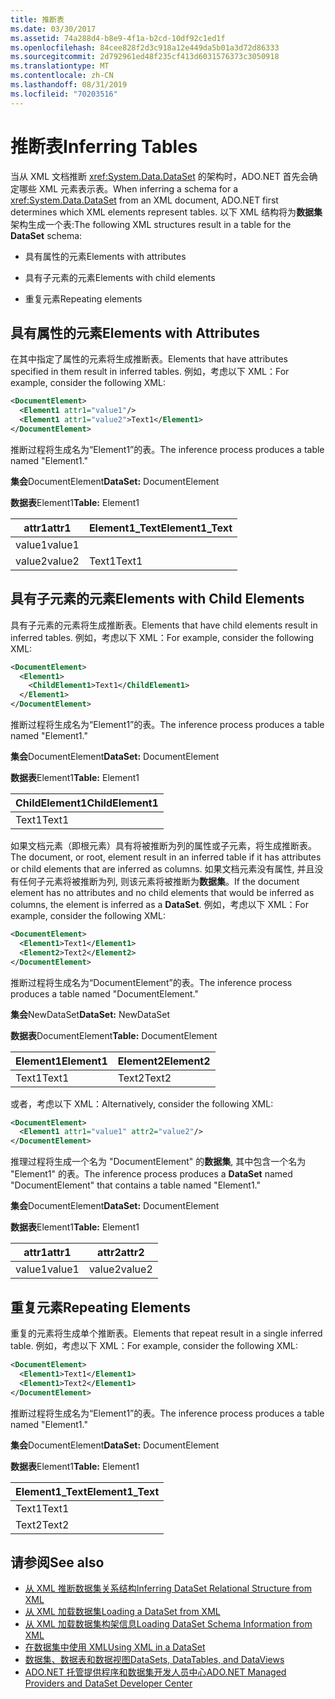 ```yaml
---
title: 推断表
ms.date: 03/30/2017
ms.assetid: 74a288d4-b8e9-4f1a-b2cd-10df92c1ed1f
ms.openlocfilehash: 84cee828f2d3c918a12e449da5b01a3d72d86333
ms.sourcegitcommit: 2d792961ed48f235cf413d6031576373c3050918
ms.translationtype: MT
ms.contentlocale: zh-CN
ms.lasthandoff: 08/31/2019
ms.locfileid: "70203516"
---
```

# <a name="inferring-tables"></a><span data-ttu-id="670c2-102">推断表</span><span class="sxs-lookup"><span data-stu-id="670c2-102">Inferring Tables</span></span>
<span data-ttu-id="670c2-103">当从 XML 文档推断 <xref:System.Data.DataSet> 的架构时，ADO.NET 首先会确定哪些 XML 元素表示表。</span><span class="sxs-lookup"><span data-stu-id="670c2-103">When inferring a schema for a <xref:System.Data.DataSet> from an XML document, ADO.NET first determines which XML elements represent tables.</span></span> <span data-ttu-id="670c2-104">以下 XML 结构将为**数据集**架构生成一个表:</span><span class="sxs-lookup"><span data-stu-id="670c2-104">The following XML structures result in a table for the **DataSet** schema:</span></span>  
  
- <span data-ttu-id="670c2-105">具有属性的元素</span><span class="sxs-lookup"><span data-stu-id="670c2-105">Elements with attributes</span></span>  
  
- <span data-ttu-id="670c2-106">具有子元素的元素</span><span class="sxs-lookup"><span data-stu-id="670c2-106">Elements with child elements</span></span>  
  
- <span data-ttu-id="670c2-107">重复元素</span><span class="sxs-lookup"><span data-stu-id="670c2-107">Repeating elements</span></span>  
  
## <a name="elements-with-attributes"></a><span data-ttu-id="670c2-108">具有属性的元素</span><span class="sxs-lookup"><span data-stu-id="670c2-108">Elements with Attributes</span></span>  
 <span data-ttu-id="670c2-109">在其中指定了属性的元素将生成推断表。</span><span class="sxs-lookup"><span data-stu-id="670c2-109">Elements that have attributes specified in them result in inferred tables.</span></span> <span data-ttu-id="670c2-110">例如，考虑以下 XML：</span><span class="sxs-lookup"><span data-stu-id="670c2-110">For example, consider the following XML:</span></span>  
  
```xml  
<DocumentElement>  
  <Element1 attr1="value1"/>  
  <Element1 attr1="value2">Text1</Element1>  
</DocumentElement>  
```  
  
 <span data-ttu-id="670c2-111">推断过程将生成名为“Element1”的表。</span><span class="sxs-lookup"><span data-stu-id="670c2-111">The inference process produces a table named "Element1."</span></span>  
  
 <span data-ttu-id="670c2-112">**集会**DocumentElement</span><span class="sxs-lookup"><span data-stu-id="670c2-112">**DataSet:** DocumentElement</span></span>  
  
 <span data-ttu-id="670c2-113">**数据表**Element1</span><span class="sxs-lookup"><span data-stu-id="670c2-113">**Table:** Element1</span></span>  
  
|<span data-ttu-id="670c2-114">attr1</span><span class="sxs-lookup"><span data-stu-id="670c2-114">attr1</span></span>|<span data-ttu-id="670c2-115">Element1_Text</span><span class="sxs-lookup"><span data-stu-id="670c2-115">Element1_Text</span></span>|  
|-----------|--------------------|  
|<span data-ttu-id="670c2-116">value1</span><span class="sxs-lookup"><span data-stu-id="670c2-116">value1</span></span>||  
|<span data-ttu-id="670c2-117">value2</span><span class="sxs-lookup"><span data-stu-id="670c2-117">value2</span></span>|<span data-ttu-id="670c2-118">Text1</span><span class="sxs-lookup"><span data-stu-id="670c2-118">Text1</span></span>|  
  
## <a name="elements-with-child-elements"></a><span data-ttu-id="670c2-119">具有子元素的元素</span><span class="sxs-lookup"><span data-stu-id="670c2-119">Elements with Child Elements</span></span>  
 <span data-ttu-id="670c2-120">具有子元素的元素将生成推断表。</span><span class="sxs-lookup"><span data-stu-id="670c2-120">Elements that have child elements result in inferred tables.</span></span> <span data-ttu-id="670c2-121">例如，考虑以下 XML：</span><span class="sxs-lookup"><span data-stu-id="670c2-121">For example, consider the following XML:</span></span>  
  
```xml  
<DocumentElement>  
  <Element1>  
    <ChildElement1>Text1</ChildElement1>  
  </Element1>  
</DocumentElement>  
```  
  
 <span data-ttu-id="670c2-122">推断过程将生成名为“Element1”的表。</span><span class="sxs-lookup"><span data-stu-id="670c2-122">The inference process produces a table named "Element1."</span></span>  
  
 <span data-ttu-id="670c2-123">**集会**DocumentElement</span><span class="sxs-lookup"><span data-stu-id="670c2-123">**DataSet:** DocumentElement</span></span>  
  
 <span data-ttu-id="670c2-124">**数据表**Element1</span><span class="sxs-lookup"><span data-stu-id="670c2-124">**Table:** Element1</span></span>  
  
|<span data-ttu-id="670c2-125">ChildElement1</span><span class="sxs-lookup"><span data-stu-id="670c2-125">ChildElement1</span></span>|  
|-------------------|  
|<span data-ttu-id="670c2-126">Text1</span><span class="sxs-lookup"><span data-stu-id="670c2-126">Text1</span></span>|  
  
 <span data-ttu-id="670c2-127">如果文档元素（即根元素）具有将被推断为列的属性或子元素，将生成推断表。</span><span class="sxs-lookup"><span data-stu-id="670c2-127">The document, or root, element result in an inferred table if it has attributes or child elements that are inferred as columns.</span></span> <span data-ttu-id="670c2-128">如果文档元素没有属性, 并且没有任何子元素将被推断为列, 则该元素将被推断为**数据集**。</span><span class="sxs-lookup"><span data-stu-id="670c2-128">If the document element has no attributes and no child elements that would be inferred as columns, the element is inferred as a **DataSet**.</span></span> <span data-ttu-id="670c2-129">例如，考虑以下 XML：</span><span class="sxs-lookup"><span data-stu-id="670c2-129">For example, consider the following XML:</span></span>  
  
```xml  
<DocumentElement>  
  <Element1>Text1</Element1>  
  <Element2>Text2</Element2>  
</DocumentElement>  
```  
  
 <span data-ttu-id="670c2-130">推断过程将生成名为“DocumentElement”的表。</span><span class="sxs-lookup"><span data-stu-id="670c2-130">The inference process produces a table named "DocumentElement."</span></span>  
  
 <span data-ttu-id="670c2-131">**集会**NewDataSet</span><span class="sxs-lookup"><span data-stu-id="670c2-131">**DataSet:** NewDataSet</span></span>  
  
 <span data-ttu-id="670c2-132">**数据表**DocumentElement</span><span class="sxs-lookup"><span data-stu-id="670c2-132">**Table:** DocumentElement</span></span>  
  
|<span data-ttu-id="670c2-133">Element1</span><span class="sxs-lookup"><span data-stu-id="670c2-133">Element1</span></span>|<span data-ttu-id="670c2-134">Element2</span><span class="sxs-lookup"><span data-stu-id="670c2-134">Element2</span></span>|  
|--------------|--------------|  
|<span data-ttu-id="670c2-135">Text1</span><span class="sxs-lookup"><span data-stu-id="670c2-135">Text1</span></span>|<span data-ttu-id="670c2-136">Text2</span><span class="sxs-lookup"><span data-stu-id="670c2-136">Text2</span></span>|  
  
 <span data-ttu-id="670c2-137">或者，考虑以下 XML：</span><span class="sxs-lookup"><span data-stu-id="670c2-137">Alternatively, consider the following XML:</span></span>  
  
```xml  
<DocumentElement>  
  <Element1 attr1="value1" attr2="value2"/>  
</DocumentElement>  
```  
  
 <span data-ttu-id="670c2-138">推理过程将生成一个名为 "DocumentElement" 的**数据集**, 其中包含一个名为 "Element1" 的表。</span><span class="sxs-lookup"><span data-stu-id="670c2-138">The inference process produces a **DataSet** named "DocumentElement" that contains a table named "Element1."</span></span>  
  
 <span data-ttu-id="670c2-139">**集会**DocumentElement</span><span class="sxs-lookup"><span data-stu-id="670c2-139">**DataSet:** DocumentElement</span></span>  
  
 <span data-ttu-id="670c2-140">**数据表**Element1</span><span class="sxs-lookup"><span data-stu-id="670c2-140">**Table:** Element1</span></span>  
  
|<span data-ttu-id="670c2-141">attr1</span><span class="sxs-lookup"><span data-stu-id="670c2-141">attr1</span></span>|<span data-ttu-id="670c2-142">attr2</span><span class="sxs-lookup"><span data-stu-id="670c2-142">attr2</span></span>|  
|-----------|-----------|  
|<span data-ttu-id="670c2-143">value1</span><span class="sxs-lookup"><span data-stu-id="670c2-143">value1</span></span>|<span data-ttu-id="670c2-144">value2</span><span class="sxs-lookup"><span data-stu-id="670c2-144">value2</span></span>|  
  
## <a name="repeating-elements"></a><span data-ttu-id="670c2-145">重复元素</span><span class="sxs-lookup"><span data-stu-id="670c2-145">Repeating Elements</span></span>  
 <span data-ttu-id="670c2-146">重复的元素将生成单个推断表。</span><span class="sxs-lookup"><span data-stu-id="670c2-146">Elements that repeat result in a single inferred table.</span></span> <span data-ttu-id="670c2-147">例如，考虑以下 XML：</span><span class="sxs-lookup"><span data-stu-id="670c2-147">For example, consider the following XML:</span></span>  
  
```xml  
<DocumentElement>  
  <Element1>Text1</Element1>  
  <Element1>Text2</Element1>  
</DocumentElement>  
```  
  
 <span data-ttu-id="670c2-148">推断过程将生成名为“Element1”的表。</span><span class="sxs-lookup"><span data-stu-id="670c2-148">The inference process produces a table named "Element1."</span></span>  
  
 <span data-ttu-id="670c2-149">**集会**DocumentElement</span><span class="sxs-lookup"><span data-stu-id="670c2-149">**DataSet:** DocumentElement</span></span>  
  
 <span data-ttu-id="670c2-150">**数据表**Element1</span><span class="sxs-lookup"><span data-stu-id="670c2-150">**Table:** Element1</span></span>  
  
|<span data-ttu-id="670c2-151">Element1_Text</span><span class="sxs-lookup"><span data-stu-id="670c2-151">Element1_Text</span></span>|  
|--------------------|  
|<span data-ttu-id="670c2-152">Text1</span><span class="sxs-lookup"><span data-stu-id="670c2-152">Text1</span></span>|  
|<span data-ttu-id="670c2-153">Text2</span><span class="sxs-lookup"><span data-stu-id="670c2-153">Text2</span></span>|  
  
## <a name="see-also"></a><span data-ttu-id="670c2-154">请参阅</span><span class="sxs-lookup"><span data-stu-id="670c2-154">See also</span></span>

- [<span data-ttu-id="670c2-155">从 XML 推断数据集关系结构</span><span class="sxs-lookup"><span data-stu-id="670c2-155">Inferring DataSet Relational Structure from XML</span></span>](inferring-dataset-relational-structure-from-xml.md)
- [<span data-ttu-id="670c2-156">从 XML 加载数据集</span><span class="sxs-lookup"><span data-stu-id="670c2-156">Loading a DataSet from XML</span></span>](loading-a-dataset-from-xml.md)
- [<span data-ttu-id="670c2-157">从 XML 加载数据集构架信息</span><span class="sxs-lookup"><span data-stu-id="670c2-157">Loading DataSet Schema Information from XML</span></span>](loading-dataset-schema-information-from-xml.md)
- [<span data-ttu-id="670c2-158">在数据集中使用 XML</span><span class="sxs-lookup"><span data-stu-id="670c2-158">Using XML in a DataSet</span></span>](using-xml-in-a-dataset.md)
- [<span data-ttu-id="670c2-159">数据集、数据表和数据视图</span><span class="sxs-lookup"><span data-stu-id="670c2-159">DataSets, DataTables, and DataViews</span></span>](index.md)
- [<span data-ttu-id="670c2-160">ADO.NET 托管提供程序和数据集开发人员中心</span><span class="sxs-lookup"><span data-stu-id="670c2-160">ADO.NET Managed Providers and DataSet Developer Center</span></span>](https://go.microsoft.com/fwlink/?LinkId=217917)

